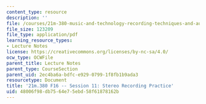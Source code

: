 ```yaml
---
content_type: resource
description: ''
file: /courses/21m-380-music-and-technology-recording-techniques-and-audio-production-fall-2016/48006f98db7564e75ebd58f61878162b_MIT21M_380F16_ses11_note.pdf
file_size: 123209
file_type: application/pdf
learning_resource_types:
- Lecture Notes
license: https://creativecommons.org/licenses/by-nc-sa/4.0/
ocw_type: OCWFile
parent_title: Lecture Notes
parent_type: CourseSection
parent_uid: 2ec4ba6a-bdfc-e929-0799-1f8fb1b9ada3
resourcetype: Document
title: '21m.380 F16 -- Session 11: Stereo Recording Practice'
uid: 48006f98-db75-64e7-5ebd-58f61878162b
---
```

